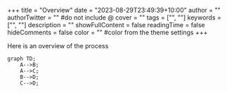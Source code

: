 +++
title = "Overview"
date = "2023-08-29T23:49:39+10:00"
author = ""
authorTwitter = "" #do not include @
cover = ""
tags = ["", ""]
keywords = ["", ""]
description = ""
showFullContent = false
readingTime = false
hideComments = false
color = "" #color from the theme settings
+++

Here is an overview of the process

```mermaid
graph TD;
    A-->B;
    A-->C;
    B-->D;
    C-->D;
```
